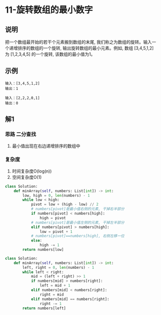 # 11-旋转数组的最小数字

## 说明
把一个数组最开始的若干个元素搬到数组的末尾, 我们称之为数组的旋转。输入一个递增排序的数组的一个旋转, 输出旋转数组的最小元素。例如, 数组 [3,4,5,1,2] 为 [1,2,3,4,5] 的一个旋转, 该数组的最小值为1。

## 示例
```
输入：[3,4,5,1,2]
输出：1

输入：[2,2,2,0,1]
输出：0
```

## 解1

### 思路 二分查找
1. 最小值出现在右边递增排序的数组中

### 复杂度
1. 时间复杂度O(log(n))
2. 空间复杂度O(1)

```python
class Solution:
    def minArray(self, numbers: List[int]) -> int:
        low, high = 0, len(numbers) - 1
        while low < high:
            pivot = low + (high - low) // 2
            # numbers[pivot]是最小值右侧的元素, 干掉右半部分
            if numbers[pivot] < numbers[high]:
                high = pivot 
            # numbers[pivot]是最小值左侧的元素, 干掉左半部分
            elif numbers[pivot] > numbers[high]:
                low = pivot + 1
            # numbers[pivot]==numbers[high], 右侧左移一位
            else:
                high -= 1
        return numbers[low]
```

```python
class Solution:
    def minArray(self, numbers: List[int]) -> int:
        left, right = 0, len(numbers) - 1
        while left < right:
            mid = (left + right) >> 1
            if numbers[mid] > numbers[right]:
                left = mid + 1
            elif numbers[mid] < numbers[right]:
                right = mid
            elif numbers[mid] == numbers[right]:
                right -= 1
        return numbers[left]
```